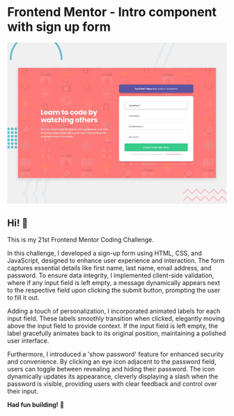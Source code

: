 # Frontend Mentor - Intro component with sign up form

![Design preview for the Intro component with sign up form coding challenge](./design/desktop-preview.jpg)

## Hi! 👋

This is my 21st Frontend Mentor Coding Challenge.

In this challenge, I developed a sign-up form using HTML, CSS, and JavaScript, designed to enhance user experience and interaction. The form captures essential details like first name, last name, email address, and password. To ensure data integrity, I implemented client-side validation, where if any input field is left empty, a message dynamically appears next to the respective field upon clicking the submit button, prompting the user to fill it out.

Adding a touch of personalization, I incorporated animated labels for each input field. These labels smoothly transition when clicked, elegantly moving above the input field to provide context. If the input field is left empty, the label gracefully animates back to its original position, maintaining a polished user interface.

Furthermore, I introduced a 'show password' feature for enhanced security and convenience. By clicking an eye icon adjacent to the password field, users can toggle between revealing and hiding their password. The icon dynamically updates its appearance, cleverly displaying a slash when the password is visible, providing users with clear feedback and control over their input.


**Had fun building!** 🚀
